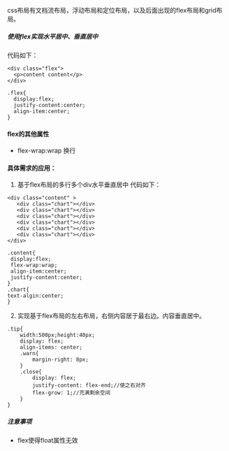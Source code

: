 css布局有文档流布局，浮动布局和定位布局，以及后面出现的flex布局和grid布局。
##### 使用flex实现水平居中、垂直居中
代码如下：

```
<div class="flex">
  <p>content content</p>
</div>

.flex{
  display:flex;
  justify-content:center;
  align-item:center;
}
```

#### flex的其他属性
* flex-wrap:wrap  换行

#### 具体需求的应用：
1. 基于flex布局的多行多个div水平垂直居中
代码如下：
```
<div class="content" >
   <div class="chart"></div>
   <div class="chart"></div>
   <div class="chart"></div>
   <div class="chart"></div>
   <div class="chart"></div>
   <div class="chart"></div>
</div>

.content{
 display:flex;
 flex-wrap:wrap;
 align-item:center;
 justify-content:center;
}
.chart{
text-algin:center;
}
```

2. 实现基于flex布局的左右布局，右侧内容居于最右边。内容垂直居中。
```
.tip{
    width:500px;height:40px;
    display: flex;
    align-items: center;
    .warn{
        margin-right: 8px;
    }
    .close{
        display: flex;
        justify-content: flex-end;//使之右对齐
        flex-grow: 1;//充满剩余空间
    }
}

```

##### 注意事项
* flex使得float属性无效

